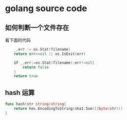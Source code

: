 # golang source code

## 如何判断一个文件存在

看下面的代码

```go
    _,err := os.Stat(filename)
    return err==nil || os.IsExit(err)
```

```go
    if _,err:=os.Stat(filename);err!=nil{
        return false
    }
    return true
```

## hash 运算

```go
func hash(str string)string{
    return hex.EncodingToString(sha1.Sum([]byte(str)))
}
```
